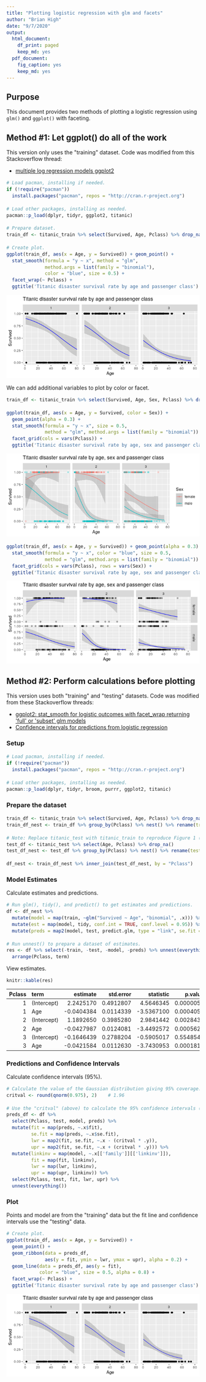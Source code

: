 ```yaml
---
title: "Plotting logistic regression with glm and facets"
author: "Brian High"
date: "9/7/2020"
output:
  html_document:
    df_print: paged
    keep_md: yes
  pdf_document:
    fig_caption: yes
    keep_md: yes
---
```




## Purpose

This document provides two methods of plotting a logistic regression using 
`glm()` and `ggplot()` with faceting.

## Method #1: Let ggplot() do all of the work

This version only uses the "training" dataset. Code was modified from this
Stackoverflow thread:

- [multiple log regression models ggplot2](https://stackoverflow.com/questions/42361672/)


```r
# Load pacman, installing if needed.
if (!require("pacman")) 
  install.packages("pacman", repos = "http://cran.r-project.org")

# Load other packages, installing as needed.
pacman::p_load(dplyr, tidyr, ggplot2, titanic)

# Prepare dataset.
train_df <- titanic_train %>% select(Survived, Age, Pclass) %>% drop_na()

# Create plot.
ggplot(train_df, aes(x = Age, y = Survived)) + geom_point() + 
  stat_smooth(formula = "y ~ x", method = "glm", 
              method.args = list(family = "binomial"), 
              color = "blue", size = 0.5) + 
  facet_wrap(~ Pclass) + 
  ggtitle('Titanic disaster survival rate by age and passenger class')
```

![Facet by Pclass.](plotting_logistic_regression_with_glm_and_facets_files/figure-html/example_1_plot-1.png)

We can add additional variables to plot by color or facet.


```r
train_df <- titanic_train %>% select(Survived, Age, Sex, Pclass) %>% drop_na()

ggplot(train_df, aes(x = Age, y = Survived, color = Sex)) + 
  geom_point(alpha = 0.3) + 
  stat_smooth(formula = "y ~ x", size = 0.5, 
              method = "glm", method.args = list(family = "binomial")) + 
  facet_grid(cols = vars(Pclass)) + 
  ggtitle('Titanic disaster survival rate by age, sex and passenger class')
```

![Color by sex.](plotting_logistic_regression_with_glm_and_facets_files/figure-html/example_1a_plot-1.png)


```r
ggplot(train_df, aes(x = Age, y = Survived)) + geom_point(alpha = 0.3) + 
  stat_smooth(formula = "y ~ x", color = "blue", size = 0.5, 
              method = "glm", method.args = list(family = "binomial")) + 
  facet_grid(cols = vars(Pclass), rows = vars(Sex)) + 
  ggtitle('Titanic disaster survival rate by age, sex and passenger class')
```

![Facet by Pclass and sex.](plotting_logistic_regression_with_glm_and_facets_files/figure-html/example_1b_plot-1.png)

## Method #2: Perform calculations before plotting

This version uses both "training" and "testing" datasets. Code was modified 
from these Stackoverflow threads:

- [ggplot2: stat_smooth for logistic outcomes with facet_wrap returning 'full' or 'subset' glm models](https://stackoverflow.com/questions/8662018/) 
- [Confidence intervals for predictions from logistic regression](https://stackoverflow.com/questions/14423325/)

### Setup


```r
# Load pacman, installing if needed.
if (!require("pacman")) 
  install.packages("pacman", repos = "http://cran.r-project.org")

# Load other packages, installing as needed.
pacman::p_load(dplyr, tidyr, broom, purrr, ggplot2, titanic)
```

### Prepare the dataset


```r
train_df <- titanic_train %>% select(Survived, Age, Pclass) %>% drop_na()
train_df_nest <- train_df %>% group_by(Pclass) %>% nest() %>% rename(train = data)

# Note: Replace titanic_test with titanic_train to reproduce Figure 1 (Method #1).
test_df <- titanic_test %>% select(Age, Pclass) %>% drop_na()
test_df_nest <- test_df %>% group_by(Pclass) %>% nest() %>% rename(test = data)

df_nest <- train_df_nest %>% inner_join(test_df_nest, by = "Pclass")
```

### Model Estimates

Calculate estimates and predictions.


```r
# Run glm(), tidy(), and predict() to get estimates and predictions.
df <- df_nest %>% 
  mutate(model = map(train, ~glm("Survived ~ Age", "binomial", .x))) %>% 
  mutate(est = map(model, tidy, conf.int = TRUE, conf.level = 0.95)) %>%
  mutate(preds = map2(model, test, predict.glm, type = "link", se.fit = TRUE))

# Run unnest() to prepare a dataset of estimates.
res <- df %>% select(-train, -test, -model, -preds) %>% unnest(everything()) %>%
  arrange(Pclass, term)
```

View estimates.


```r
knitr::kable(res)
```



| Pclass|term        |   estimate| std.error|  statistic|   p.value|   conf.low|  conf.high|
|------:|:-----------|----------:|---------:|----------:|---------:|----------:|----------:|
|      1|(Intercept) |  2.2425170| 0.4912807|  4.5646345| 0.0000050|  1.3165251|  3.2500813|
|      1|Age         | -0.0404384| 0.0114339| -3.5367100| 0.0004051| -0.0636649| -0.0186515|
|      2|(Intercept) |  1.1892650| 0.3985280|  2.9841442| 0.0028437|  0.4326362|  2.0034998|
|      2|Age         | -0.0427987| 0.0124081| -3.4492572| 0.0005621| -0.0683326| -0.0194074|
|      3|(Intercept) | -0.1646439| 0.2788204| -0.5905017| 0.5548543| -0.7125944|  0.3834310|
|      3|Age         | -0.0421584| 0.0112630| -3.7430953| 0.0001818| -0.0648804| -0.0206502|

### Predictions and Confidence Intervals

Calculate confidence intervals (95%).


```r
# Calculate the value of the Gaussian distribution giving 95% coverage.
critval <- round(qnorm(0.975), 2)    # 1.96

# Use the "critval" (above) to calculate the 95% confidence intervals (lwr, upr).
preds_df <- df %>% 
  select(Pclass, test, model, preds) %>% 
  mutate(fit = map(preds, ~.x$fit), 
         se.fit = map(preds, ~.x$se.fit),
         lwr = map2(fit, se.fit, ~.x - (critval * .y)),
         upr = map2(fit, se.fit, ~.x + (critval * .y))) %>%
  mutate(linkinv = map(model, ~.x[['family']][['linkinv']]),
         fit = map(fit, linkinv),
         lwr = map(lwr, linkinv),
         upr = map(upr, linkinv)) %>%
  select(Pclass, test, fit, lwr, upr) %>%
  unnest(everything())
```

### Plot

Points and model are from the "training" data but the fit line and confidence 
intervals use the "testing" data.


```r
# Create plot.
ggplot(train_df, aes(x = Age, y = Survived)) + 
  geom_point() + 
  geom_ribbon(data = preds_df, 
              aes(y = fit, ymin = lwr, ymax = upr), alpha = 0.2) +
  geom_line(data = preds_df, aes(y = fit), 
            color = "blue", size = 0.5, alpha = 0.8) + 
  facet_wrap(~ Pclass) + 
  ggtitle('Titanic disaster survival rate by age and passenger class')
```

![Smooth line from predict().](plotting_logistic_regression_with_glm_and_facets_files/figure-html/example_2_plot-1.png)
